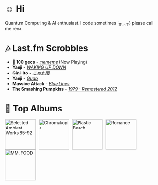 # ☺︎ Hi



Quantum Computing & AI enthusiast. I code sometimes (╥﹏╥)
please call me rena. 

# 🎶 Last.fm Scrobbles

- **🎵 100 gecs** - *[mememe](https://www.last.fm/music/100+gecs/_/mememe)* (Now Playing)
- **Yaeji** - *[WAKING UP DOWN](https://www.last.fm/music/Yaeji/_/WAKING+UP+DOWN)*
- **Ginji Ito** - *[こぬか雨](https://www.last.fm/music/Ginji+Ito/_/%E3%81%93%E3%81%AC%E3%81%8B%E9%9B%A8)*
- **Yaeji** - *[Guap](https://www.last.fm/music/Yaeji/_/Guap)*
- **Massive Attack** - *[Blue Lines](https://www.last.fm/music/Massive+Attack/_/Blue+Lines)*
- **The Smashing Pumpkins** - *[1979 - Remastered 2012](https://www.last.fm/music/The+Smashing+Pumpkins/_/1979+-+Remastered+2012)*

# 📀 Top Albums

<a href='https://www.last.fm/music/Aphex+Twin/Selected+Ambient+Works+85-92'><img src='https://lastfm.freetls.fastly.net/i/u/300x300/6f199a67803148cfb2cf2238b8fda0fb.jpg' alt='Selected Ambient Works 85-92' title='Aphex Twin - Selected Ambient Works 85-92' width='100' style='margin-right: 10px;'></a><a href='https://www.last.fm/music/Tyler,+the+Creator/Chromakopia'><img src='https://lastfm.freetls.fastly.net/i/u/300x300/8c0b389bb4cbf522bc5a2b58e15b6620.jpg' alt='Chromakopia' title='Tyler, the Creator - Chromakopia' width='100' style='margin-right: 10px;'></a><a href='https://www.last.fm/music/Gorillaz/Plastic+Beach'><img src='https://lastfm.freetls.fastly.net/i/u/300x300/ce6e2af584a5480b85b79371b219a92e.png' alt='Plastic Beach' title='Gorillaz - Plastic Beach' width='100' style='margin-right: 10px;'></a><a href='https://www.last.fm/music/Fontaines+D.C./Romance'><img src='https://lastfm.freetls.fastly.net/i/u/300x300/4f4ae1fdc6b81d93c41c0054d596ccf0.png' alt='Romance' title='Fontaines D.C. - Romance' width='100' style='margin-right: 10px;'></a><a href='https://www.last.fm/music/MF+DOOM/MM..FOOD'><img src='https://lastfm.freetls.fastly.net/i/u/300x300/7d1a24c15c32327454fb83f6177c0b76.png' alt='MM..FOOD' title='MF DOOM - MM..FOOD' width='100' style='margin-right: 10px;'></a>